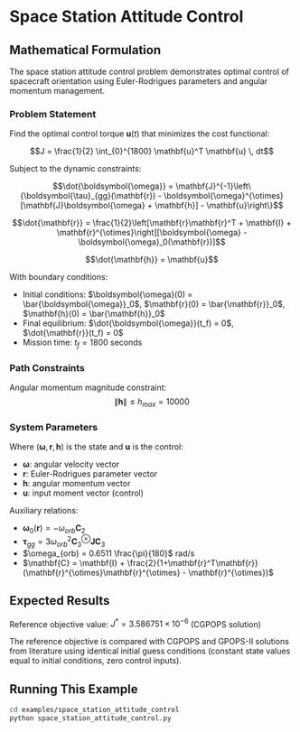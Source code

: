 # Space Station Attitude Control

## Mathematical Formulation

The space station attitude control problem demonstrates optimal control of spacecraft orientation using Euler-Rodrigues parameters and angular momentum management.

### Problem Statement

Find the optimal control torque $\mathbf{u}(t)$ that minimizes the cost functional:

$$J = \frac{1}{2} \int_{0}^{1800} \mathbf{u}^T \mathbf{u} \, dt$$

Subject to the dynamic constraints:

$$\dot{\boldsymbol{\omega}} = \mathbf{J}^{-1}\left\{\boldsymbol{\tau}_{gg}(\mathbf{r}) - \boldsymbol{\omega}^{\otimes}[\mathbf{J}\boldsymbol{\omega} + \mathbf{h}] - \mathbf{u}\right\}$$

$$\dot{\mathbf{r}} = \frac{1}{2}\left[\mathbf{r}\mathbf{r}^T + \mathbf{I} + \mathbf{r}^{\otimes}\right][\boldsymbol{\omega} - \boldsymbol{\omega}_0(\mathbf{r})]$$

$$\dot{\mathbf{h}} = \mathbf{u}$$

With boundary conditions:
- Initial conditions: $\boldsymbol{\omega}(0) = \bar{\boldsymbol{\omega}}_0$, $\mathbf{r}(0) = \bar{\mathbf{r}}_0$, $\mathbf{h}(0) = \bar{\mathbf{h}}_0$
- Final equilibrium: $\dot{\boldsymbol{\omega}}(t_f) = 0$, $\dot{\mathbf{r}}(t_f) = 0$
- Mission time: $t_f = 1800$ seconds

### Path Constraints

Angular momentum magnitude constraint:
$$\|\mathbf{h}\| \leq h_{max} = 10000$$

### System Parameters

Where $(\boldsymbol{\omega}, \mathbf{r}, \mathbf{h})$ is the state and $\mathbf{u}$ is the control:
- $\boldsymbol{\omega}$: angular velocity vector
- $\mathbf{r}$: Euler-Rodrigues parameter vector
- $\mathbf{h}$: angular momentum vector
- $\mathbf{u}$: input moment vector (control)

Auxiliary relations:
- $\boldsymbol{\omega}_0(\mathbf{r}) = -\omega_{orb} \mathbf{C}_2$
- $\boldsymbol{\tau}_{gg} = 3\omega_{orb}^2 \mathbf{C}_3^{\otimes} \mathbf{J} \mathbf{C}_3$
- $\omega_{orb} = 0.6511 \frac{\pi}{180}$ rad/s
- $\mathbf{C} = \mathbf{I} + \frac{2}{1+\mathbf{r}^T\mathbf{r}}(\mathbf{r}^{\otimes}\mathbf{r}^{\otimes} - \mathbf{r}^{\otimes})$

## Expected Results

Reference objective value: $J^* = 3.586751 \times 10^{-6}$ (CGPOPS solution)

The reference objective is compared with CGPOPS and GPOPS-II solutions from literature using identical initial guess conditions (constant state values equal to initial conditions, zero control inputs).

## Running This Example

```bash
cd examples/space_station_attitude_control
python space_station_attitude_control.py
```

